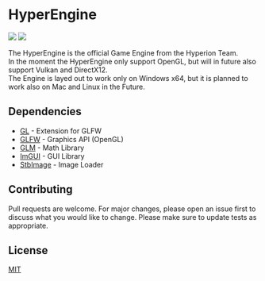 ﻿# HyperEngine
![](https://img.shields.io/badge/license-MIT-yellow)
![](https://img.shields.io/badge/build-passing-green)

The HyperEngine is the official Game Engine from the Hyperion Team.<br>
In the moment the HyperEngine only support OpenGL, but will in future also support Vulkan and DirectX12.<br>
The Engine is layed out to work only on Windows x64, but it is planned to work also on Mac and Linux in the Future.

## Dependencies
- [GL](http://glad.dav1d.de/) - Extension for GLFW
- [GLFW](https://www.glfw.org/) - Graphics API (OpenGL)
- [GLM](https://glm.g-truc.net/0.9.9/index.html) - Math Library
- [ImGUI](https://github.com/ocornut/imgui) - GUI Library
- [StbImage](https://github.com/nothings/stb/blob/master/stb_image.h) - Image Loader

## Contributing
Pull requests are welcome. For major changes, please open an issue first to discuss what you would like to change.
Please make sure to update tests as appropriate.

## License
[MIT](https://choosealicense.com/licenses/mit/)